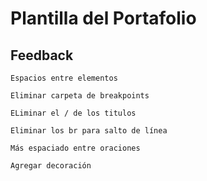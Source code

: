 # Plantilla del Portafolio

## Feedback

    Espacios entre elementos

    Eliminar carpeta de breakpoints 

    ELiminar el / de los titulos 

    Eliminar los br para salto de línea

    Más espaciado entre oraciones 

    Agregar decoración


